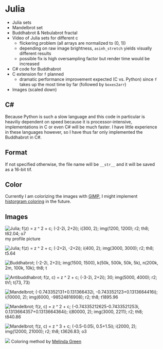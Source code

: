 # Julia
- Julia sets
- Mandelbrot set
- Buddhabrot & Nebulabrot fractal
- Video of Julia sets for different c
  - flickering problem (all arrays are normalized to (0, 1))
  - depending on raw image brightness, ``asinh_stretch`` yields visually different results
  - possible fix is high oversampling factor but render time would be increased
- C# code for Buddhabrot
- C extension for ``f`` planned
  - dramatic performance improvement expected (C vs. Python) since ``f`` takes up the most time by far (followed by ``boxes2arr``)
- Images (scaled down)

## C#
Because Python is such a slow language and this code in particular is heaviliy dependent on speed because it is processor-intensive, implementations in C or even C# will be much faster. I have little experience in these languages however, so I have thus far only implemented the Buddhabrot in C#.

## Format
If not specified otherwise, the file name will be ``__str__`` and it will be saved as a 16-bit tif.

## Color
Currently I am colorizing the images with [GIMP](https://www.gimp.org/), I might implement [historgram coloring](https://en.wikipedia.org/wiki/Plotting_algorithms_for_the_Mandelbrot_set#Histogram_coloring) in the future.

## Images
![Julia; f(z) = z ^ 2 + c; (-2-2i, 2+2i); i(300, 2); img(1200, 1200); r2; th8; t62.04; o7](https://github.com/leftgoes/Julia/blob/main/images/J_002.jpg)
my profile picture

![Julia; f(z) = z ^ 2 + c; (-2+2i, -2+2i); i(400, 2); img(3000, 3000); r2; th8; t5.64](https://github.com/leftgoes/Julia/blob/main/images/J_001.jpg)

![Buddhabrot; (-2-2i, 2+2i); img(1500, 1500), k(50k, 500k, 50k, 5k), n(200k, 2m, 100k, 10k); th8; t](https://github.com/leftgoes/Julia/blob/main/images/B_001.jpg)

![Antibuddhabrot; f(z, c) = z ^ 2 + c; (-3-2i, 2+2i); 30; img(5000, 4000); r2; th1; t(73, 73)](https://github.com/leftgoes/Julia/blob/main/images/B_002.jpg)

![Mandelbrot; (-0.743352131+0.131366432i, -0.743352123+0.1313664416i); i(10000, 2); img(6000, -98524816908); r2; th8; t1895.96](https://github.com/leftgoes/Julia/blob/main/images/M_001.jpg)

![Mandelbrot; f(z, c) = z ^ 2 + c; (-0.74335212625-0.7433521253i, 0.1313664357+0.1313664364i); i(80000, 2); img(3000, 2211); r2; th8; t840.86](https://github.com/leftgoes/Julia/blob/main/images/M_002.jpg)

![Mandelbrot; f(z, c) = z ^ 3 + c; (-0.5-0.05i, 0.5+1.5i); i(2000, 2); img(12000, 21000); r2; th8; t3626.83; o3](https://github.com/leftgoes/Julia/blob/main/images/M_003.jpg)

![](https://github.com/leftgoes/Julia/blob/main/images/B_000.jpg)
Coloring method by [Melinda Green](https://superliminal.com/fractals/bbrot/)
